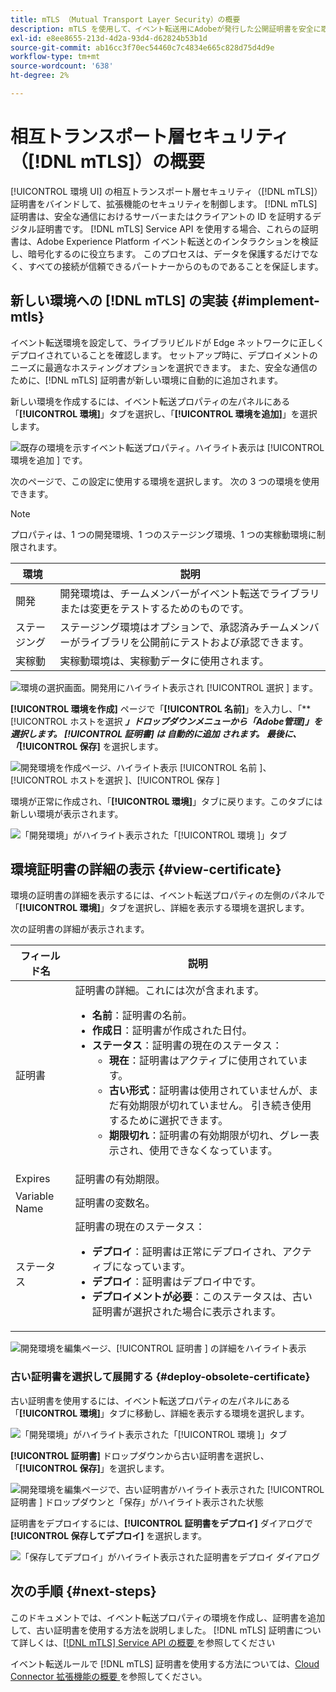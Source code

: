 ```yaml
---
title: mTLS （Mutual Transport Layer Security）の概要
description: mTLS を使用して、イベント転送用にAdobeが発行した公開証明書を安全に取得する方法を説明します。
exl-id: e8ee8655-213d-4d2a-93d4-d62824b53b1d
source-git-commit: ab16cc3f70ec54460c7c4834e665c828d75d4d9e
workflow-type: tm+mt
source-wordcount: '638'
ht-degree: 2%

---
```


# 相互トランスポート層セキュリティ（[!DNL mTLS]）の概要

[!UICONTROL  環境 UI] の相互トランスポート層セキュリティ（[!DNL mTLS]）証明書をバインドして、拡張機能のセキュリティを制御します。 [!DNL mTLS] 証明書は、安全な通信におけるサーバーまたはクライアントの ID を証明するデジタル証明書です。 [!DNL mTLS] Service API を使用する場合、これらの証明書は、Adobe Experience Platform イベント転送とのインタラクションを検証し、暗号化するのに役立ちます。 このプロセスは、データを保護するだけでなく、すべての接続が信頼できるパートナーからのものであることを保証します。

## 新しい環境への [!DNL mTLS] の実装 {#implement-mtls}

イベント転送環境を設定して、ライブラリビルドが Edge ネットワークに正しくデプロイされていることを確認します。 セットアップ時に、デプロイメントのニーズに最適なホスティングオプションを選択できます。 また、安全な通信のために、[!DNL mTLS] 証明書が新しい環境に自動的に追加されます。

新しい環境を作成するには、イベント転送プロパティの左パネルにある「**[!UICONTROL 環境]**」タブを選択し、「**[!UICONTROL 環境を追加]**」を選択します。

![ 既存の環境を示すイベント転送プロパティ。ハイライト表示は [!UICONTROL  環境を追加 ] です。](../../../images/extensions/server/cloud-connector/add-environment.png)

次のページで、この設定に使用する環境を選択します。 次の 3 つの環境を使用できます。

>[!NOTE]
>
>プロパティは、1 つの開発環境、1 つのステージング環境、1 つの実稼動環境に制限されます。

| 環境 | 説明 |
| --- | --- |
| 開発 | 開発環境は、チームメンバーがイベント転送でライブラリまたは変更をテストするためのものです。 |
| ステージング | ステージング環境はオプションで、承認済みチームメンバーがライブラリを公開前にテストおよび承認できます。 |
| 実稼動 | 実稼動環境は、実稼動データに使用されます。 |

![ 環境の選択画面。開発用にハイライト表示され [!UICONTROL  選択 ] ます ](../../../images/extensions/server/cloud-connector/select-environment.png)。

**[!UICONTROL 環境を作成]** ページで「**[!UICONTROL 名前]**」を入力し、「**[!UICONTROL ホストを選択 ***」ドロップダウンメニューから「***Adobe管理]**」を選択します。 **[!UICONTROL 証明書]** は ***自動的に追加*** されます。 最後に、「**[!UICONTROL 保存]** を選択します。

![ 開発環境を作成ページ、ハイライト表示 [!UICONTROL  名前 ]、[!UICONTROL  ホストを選択 ]、[!UICONTROL  保存 ]](../../../images/extensions/server/cloud-connector/create-environment.png)

環境が正常に作成され、「**[!UICONTROL 環境]**」タブに戻ります。このタブには新しい環境が表示されます。

![ 「開発環境」がハイライト表示された「[!UICONTROL  環境 ]」タブ ](../../../images/extensions/server/cloud-connector/new-environment-created.png)

## 環境証明書の詳細の表示 {#view-certificate}

環境の証明書の詳細を表示するには、イベント転送プロパティの左側のパネルで「**[!UICONTROL 環境]**」タブを選択し、詳細を表示する環境を選択します。

次の証明書の詳細が表示されます。

| フィールド名 | 説明 |
| --- | --- |
| 証明書 | 証明書の詳細。これには次が含まれます。<ul><li>**名前**：証明書の名前。</li><li>**作成日**：証明書が作成された日付。</li><li>**ステータス**：証明書の現在のステータス：<ul><li>**現在**：証明書はアクティブに使用されています。</li><li>**古い形式**：証明書は使用されていませんが、まだ有効期限が切れていません。 引き続き使用するために選択できます。</li><li>**期限切れ**：証明書の有効期限が切れ、グレー表示され、使用できなくなっています。</li></ul></ul> |
| Expires | 証明書の有効期限。 |
| Variable Name | 証明書の変数名。 |
| ステータス | 証明書の現在のステータス：<ul><li>**デプロイ**：証明書は正常にデプロイされ、アクティブになっています。</li><li>**デプロイ**：証明書はデプロイ中です。</li><li>**デプロイメントが必要**：このステータスは、古い証明書が選択された場合に表示されます。</li></ul> |

![ 開発環境を編集ページ、[!UICONTROL  証明書 ] の詳細をハイライト表示 ](../../../images/extensions/server/cloud-connector/certificate-details.png)

### 古い証明書を選択して展開する {#deploy-obsolete-certificate}

古い証明書を使用するには、イベント転送プロパティの左パネルにある「**[!UICONTROL 環境]**」タブに移動し、詳細を表示する環境を選択します。

![ 「開発環境」がハイライト表示された「[!UICONTROL  環境 ]」タブ ](../../../images/extensions/server/cloud-connector/new-environment-created.png)

**[!UICONTROL 証明書]** ドロップダウンから古い証明書を選択し、「**[!UICONTROL 保存]**」を選択します。

![ 開発環境を編集ページで、古い証明書がハイライト表示された [!UICONTROL  証明書 ] ドロップダウンと「保存」がハイライト表示された状態 ](../../../images/extensions/server/cloud-connector/obsolete-certificate.png)

証明書をデプロイするには、**[!UICONTROL 証明書をデプロイ]** ダイアログで **[!UICONTROL 保存してデプロイ]** を選択します。

![ 「保存してデプロイ」がハイライト表示された証明書をデプロイ ](../../../images/extensions/server/cloud-connector/obsolete-certificate-deploy.png) ダイアログ


## 次の手順 {#next-steps}

このドキュメントでは、イベント転送プロパティの環境を作成し、証明書を追加して、古い証明書を使用する方法を説明しました。 [!DNL mTLS] 証明書について詳しくは、[[!DNL mTLS] Service API の概要 ](../../../../data-governance/mtls-api/overview.md) を参照してください

イベント転送ルールで [!DNL mTLS] 証明書を使用する方法については、[Cloud Connector 拡張機能の概要 ](../cloud-connector/overview.md/#mtls-rules) を参照してください。
